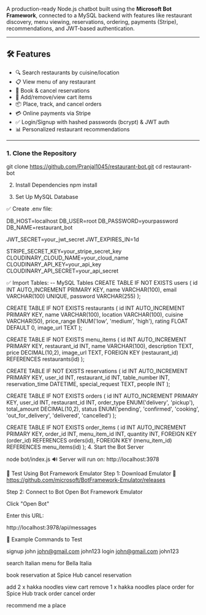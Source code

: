 
A production-ready Node.js chatbot built using the **Microsoft Bot Framework**, connected to a MySQL backend with features like restaurant discovery, menu viewing, reservations, ordering, payments (Stripe), recommendations, and JWT-based authentication.

---

## 🛠️ Features

- 🔍 Search restaurants by cuisine/location
- 📋 View menu of any restaurant
- 📅 Book & cancel reservations
- 🛒 Add/remove/view cart items
- 📦 Place, track, and cancel orders
- 💳 Online payments via Stripe
- ✅ Login/Signup with hashed passwords (bcrypt) & JWT auth
- 📊 Personalized restaurant recommendations

---



### 1. Clone the Repository


git clone https://github.com/Pranjal1045/restaurant-bot.git
cd restaurant-bot

2. Install Dependencies
npm install

3. Set Up MySQL Database

✅ Create .env file:

DB_HOST=localhost
DB_USER=root
DB_PASSWORD=yourpassword
DB_NAME=restaurant_bot

JWT_SECRET=your_jwt_secret
JWT_EXPIRES_IN=1d

STRIPE_SECRET_KEY=your_stripe_secret_key
CLOUDINARY_CLOUD_NAME=your_cloud_name
CLOUDINARY_API_KEY=your_api_key
CLOUDINARY_API_SECRET=your_api_secret

✅ Import Tables:
-- MySQL Tables
CREATE TABLE IF NOT EXISTS users (
  id INT AUTO_INCREMENT PRIMARY KEY,
  name VARCHAR(100),
  email VARCHAR(100) UNIQUE,
  password VARCHAR(255)
);

CREATE TABLE IF NOT EXISTS restaurants (
  id INT AUTO_INCREMENT PRIMARY KEY,
  name VARCHAR(100),
  location VARCHAR(100),
  cuisine VARCHAR(50),
  price_range ENUM('low', 'medium', 'high'),
  rating FLOAT DEFAULT 0,
  image_url TEXT
);

CREATE TABLE IF NOT EXISTS menu_items (
  id INT AUTO_INCREMENT PRIMARY KEY,
  restaurant_id INT,
  name VARCHAR(100),
  description TEXT,
  price DECIMAL(10,2),
  image_url TEXT,
  FOREIGN KEY (restaurant_id) REFERENCES restaurants(id)
);

CREATE TABLE IF NOT EXISTS reservations (
  id INT AUTO_INCREMENT PRIMARY KEY,
  user_id INT,
  restaurant_id INT,
  table_number INT,
  reservation_time DATETIME,
  special_request TEXT,
  people INT
);

CREATE TABLE IF NOT EXISTS orders (
  id INT AUTO_INCREMENT PRIMARY KEY,
  user_id INT,
  restaurant_id INT,
  order_type ENUM('delivery', 'pickup'),
  total_amount DECIMAL(10,2),
  status ENUM('pending', 'confirmed', 'cooking', 'out_for_delivery', 'delivered', 'cancelled')
);

CREATE TABLE IF NOT EXISTS order_items (
  id INT AUTO_INCREMENT PRIMARY KEY,
  order_id INT,
  menu_item_id INT,
  quantity INT,
  FOREIGN KEY (order_id) REFERENCES orders(id),
  FOREIGN KEY (menu_item_id) REFERENCES menu_items(id)
);
4. Start the Bot Server

node bot/index.js
🔊 Server will run on: http://localhost:3978

💬 Test Using Bot Framework Emulator
Step 1: Download Emulator
🔗 https://github.com/microsoft/BotFramework-Emulator/releases

Step 2: Connect to Bot
Open Bot Framework Emulator

Click "Open Bot"

Enter this URL:

http://localhost:3978/api/messages


🧪 Example Commands to Test

signup john john@gmail.com john123
login john@gmail.com john123

search Italian
menu for Bella Italia

book reservation at Spice Hub
cancel reservation

add 2 x hakka noodles
view cart
remove 1 x hakka noodles
place order for Spice Hub
track order
cancel order

recommend me a place
